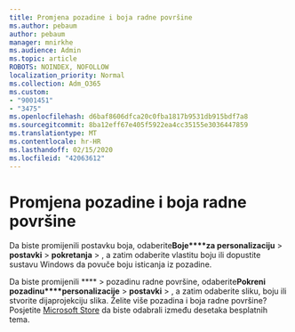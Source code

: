 ```yaml
---
title: Promjena pozadine i boja radne površine
ms.author: pebaum
author: pebaum
manager: mnirkhe
ms.audience: Admin
ms.topic: article
ROBOTS: NOINDEX, NOFOLLOW
localization_priority: Normal
ms.collection: Adm_O365
ms.custom:
- "9001451"
- "3475"
ms.openlocfilehash: d6baf8606dfca20c0fba1817b9531db915bdf7a8
ms.sourcegitcommit: 8ba12eff67e405f5922ea4cc35155e3036447859
ms.translationtype: MT
ms.contentlocale: hr-HR
ms.lasthandoff: 02/15/2020
ms.locfileid: "42063612"
---
```

# <a name="change-your-desktop-background-and-colors"></a>Promjena pozadine i boja radne površine

Da biste promijenili postavku boja, odaberite**Boje****za personalizaciju** > **postavki** >  **pokretanja** > , a zatim odaberite vlastitu boju ili dopustite sustavu Windows da povuče boju isticanja iz pozadine.

Da biste promijenili **** > pozadinu radne površine, odaberite**Pokreni pozadinu****personalizacije** > **postavki** > , a zatim odaberite sliku, boju ili stvorite dijaprojekciju slika. Želite više pozadina i boja radne površine? Posjetite [Microsoft Store](https://www.microsoft.com/en-us/store/collections/windowsthemes) da biste odabrali između desetaka besplatnih tema.

